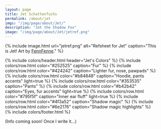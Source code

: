 ```yaml
---
layout: page
title: Jet Schattenfuchs
permalink: /about/jet
imgs: "/img/page/about/Jet/"
description: "Jet the Shadow Fox"
image: "/img/page/about/Jet/jetref.png"
---
```


{% include image.html url="jetref.png" alt="Refsheet for Jet" caption="This is Jet! Art by [FennFenne](https://bsky.app/profile/fennfenne.bsky.social)." %}

{% include colors/header.html header="Jet's Colors" %}
  {% include colors/row.html color="#252525" caption="Fur" %}
  {% include colors/row.html color="#424242" caption="Lighter fur, nose, pawpads" %}
  {% include colors/row.html color="#b84848" caption="Hoodie, pants accents" light=true %}
  {% include colors/row.html color="#353535" caption="Pants" %}
  {% include colors/row.html color="#b42b42" caption="Eyes, fur accents" light=true %}
  {% include colors/row.html color="#795f5f" caption="Inner ear fluff" light=true %}
  {% include colors/row.html color="#4f3a52" caption="Shadow magic" %}
  {% include colors/row.html color="#6e2176" caption="Shadow magic highlights" %}
{% include colors/footer.html %}

(Info coming soon! Once I write it...)
